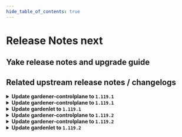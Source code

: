 ```yaml
---
hide_table_of_contents: true
---
```


# Release Notes next

## Yake release notes and upgrade guide

## Related upstream release notes / changelogs


<details>
<summary><b>Update gardener-controlplane to <code>1.119.1</code></b></summary>

# [gardener/gardener]

## 🐛 Bug Fixes

- `[USER]` An issue causing the in-place update to fail during credentials rotation without workers rollout is now fixed. by @shafeeqes [#12249]
- `[OPERATOR]` An issue causing the Shoot credentials rotation status not to correctly get updated, after all the manual in-place pending workers are updated, is now fixed. by @shafeeqes [#12304]
- `[OPERATOR]` Fixed a bug that caused the gardener operator to never reconcile the `Garden` object, when there was no `gardenerDashboard` defined. by @Wieneo [#12159]
- `[OPERATOR]` The deletion of `NamespacedCloudProfile`s has been fixed. Previously, users could not delete these resources if objects with the same name but in different namespaces existed in the landscape. Gardener incorrectly reported them as still being referenced by shoot clusters. by @timuthy [#12194]
## 🏃 Others

- `[OPERATOR]` `gardenadm` is now published as a container image in release and snapshot builds. by @timebertt [#12292]

## Helm Charts
- controlplane: `europe-docker.pkg.dev/gardener-project/releases/charts/gardener/controlplane:v1.119.1`
- gardenlet: `europe-docker.pkg.dev/gardener-project/releases/charts/gardener/gardenlet:v1.119.1`
- operator: `europe-docker.pkg.dev/gardener-project/releases/charts/gardener/operator:v1.119.1`
- resource-manager: `europe-docker.pkg.dev/gardener-project/releases/charts/gardener/resource-manager:v1.119.1`
## Container (OCI) Images
- admission-controller: `europe-docker.pkg.dev/gardener-project/releases/gardener/admission-controller:v1.119.1`
- apiserver: `europe-docker.pkg.dev/gardener-project/releases/gardener/apiserver:v1.119.1`
- controller-manager: `europe-docker.pkg.dev/gardener-project/releases/gardener/controller-manager:v1.119.1`
- gardenadm: `europe-docker.pkg.dev/gardener-project/releases/gardener/gardenadm:v1.119.1`
- gardenlet: `europe-docker.pkg.dev/gardener-project/releases/gardener/gardenlet:v1.119.1`
- node-agent: `europe-docker.pkg.dev/gardener-project/releases/gardener/node-agent:v1.119.1`
- operator: `europe-docker.pkg.dev/gardener-project/releases/gardener/operator:v1.119.1`
- resource-manager: `europe-docker.pkg.dev/gardener-project/releases/gardener/resource-manager:v1.119.1`
- scheduler: `europe-docker.pkg.dev/gardener-project/releases/gardener/scheduler:v1.119.1`


</details>

<details>
<summary><b>Update gardener-controlplane to <code>1.119.1</code></b></summary>

# [gardener/gardener]

## 🐛 Bug Fixes

- `[USER]` An issue causing the in-place update to fail during credentials rotation without workers rollout is now fixed. by @shafeeqes [#12249]
- `[OPERATOR]` An issue causing the Shoot credentials rotation status not to correctly get updated, after all the manual in-place pending workers are updated, is now fixed. by @shafeeqes [#12304]
- `[OPERATOR]` Fixed a bug that caused the gardener operator to never reconcile the `Garden` object, when there was no `gardenerDashboard` defined. by @Wieneo [#12159]
- `[OPERATOR]` The deletion of `NamespacedCloudProfile`s has been fixed. Previously, users could not delete these resources if objects with the same name but in different namespaces existed in the landscape. Gardener incorrectly reported them as still being referenced by shoot clusters. by @timuthy [#12194]
## 🏃 Others

- `[OPERATOR]` `gardenadm` is now published as a container image in release and snapshot builds. by @timebertt [#12292]

## Helm Charts
- controlplane: `europe-docker.pkg.dev/gardener-project/releases/charts/gardener/controlplane:v1.119.1`
- gardenlet: `europe-docker.pkg.dev/gardener-project/releases/charts/gardener/gardenlet:v1.119.1`
- operator: `europe-docker.pkg.dev/gardener-project/releases/charts/gardener/operator:v1.119.1`
- resource-manager: `europe-docker.pkg.dev/gardener-project/releases/charts/gardener/resource-manager:v1.119.1`
## Container (OCI) Images
- admission-controller: `europe-docker.pkg.dev/gardener-project/releases/gardener/admission-controller:v1.119.1`
- apiserver: `europe-docker.pkg.dev/gardener-project/releases/gardener/apiserver:v1.119.1`
- controller-manager: `europe-docker.pkg.dev/gardener-project/releases/gardener/controller-manager:v1.119.1`
- gardenadm: `europe-docker.pkg.dev/gardener-project/releases/gardener/gardenadm:v1.119.1`
- gardenlet: `europe-docker.pkg.dev/gardener-project/releases/gardener/gardenlet:v1.119.1`
- node-agent: `europe-docker.pkg.dev/gardener-project/releases/gardener/node-agent:v1.119.1`
- operator: `europe-docker.pkg.dev/gardener-project/releases/gardener/operator:v1.119.1`
- resource-manager: `europe-docker.pkg.dev/gardener-project/releases/gardener/resource-manager:v1.119.1`
- scheduler: `europe-docker.pkg.dev/gardener-project/releases/gardener/scheduler:v1.119.1`


</details>

<details>
<summary><b>Update gardenlet to <code>1.119.1</code></b></summary>

# [gardener/gardener]

## 🐛 Bug Fixes

- `[USER]` An issue causing the in-place update to fail during credentials rotation without workers rollout is now fixed. by @shafeeqes [#12249]
- `[OPERATOR]` An issue causing the Shoot credentials rotation status not to correctly get updated, after all the manual in-place pending workers are updated, is now fixed. by @shafeeqes [#12304]
- `[OPERATOR]` Fixed a bug that caused the gardener operator to never reconcile the `Garden` object, when there was no `gardenerDashboard` defined. by @Wieneo [#12159]
- `[OPERATOR]` The deletion of `NamespacedCloudProfile`s has been fixed. Previously, users could not delete these resources if objects with the same name but in different namespaces existed in the landscape. Gardener incorrectly reported them as still being referenced by shoot clusters. by @timuthy [#12194]
## 🏃 Others

- `[OPERATOR]` `gardenadm` is now published as a container image in release and snapshot builds. by @timebertt [#12292]

## Helm Charts
- controlplane: `europe-docker.pkg.dev/gardener-project/releases/charts/gardener/controlplane:v1.119.1`
- gardenlet: `europe-docker.pkg.dev/gardener-project/releases/charts/gardener/gardenlet:v1.119.1`
- operator: `europe-docker.pkg.dev/gardener-project/releases/charts/gardener/operator:v1.119.1`
- resource-manager: `europe-docker.pkg.dev/gardener-project/releases/charts/gardener/resource-manager:v1.119.1`
## Container (OCI) Images
- admission-controller: `europe-docker.pkg.dev/gardener-project/releases/gardener/admission-controller:v1.119.1`
- apiserver: `europe-docker.pkg.dev/gardener-project/releases/gardener/apiserver:v1.119.1`
- controller-manager: `europe-docker.pkg.dev/gardener-project/releases/gardener/controller-manager:v1.119.1`
- gardenadm: `europe-docker.pkg.dev/gardener-project/releases/gardener/gardenadm:v1.119.1`
- gardenlet: `europe-docker.pkg.dev/gardener-project/releases/gardener/gardenlet:v1.119.1`
- node-agent: `europe-docker.pkg.dev/gardener-project/releases/gardener/node-agent:v1.119.1`
- operator: `europe-docker.pkg.dev/gardener-project/releases/gardener/operator:v1.119.1`
- resource-manager: `europe-docker.pkg.dev/gardener-project/releases/gardener/resource-manager:v1.119.1`
- scheduler: `europe-docker.pkg.dev/gardener-project/releases/gardener/scheduler:v1.119.1`


</details>

<details>
<summary><b>Update gardener-controlplane to <code>1.119.2</code></b></summary>

# [gardener/gardener]

## 🐛 Bug Fixes

- `[DEVELOPER]` Installing `logcheck` and `typos` as custom linters for gardener extensions has been fixed. by @timuthy [#12382]
- `[OPERATOR]` An issue preventing the cluster-autoscaler to list `volumeattachments` in now fixed. by @aaronfern [#12379]

## Helm Charts
- controlplane: `europe-docker.pkg.dev/gardener-project/releases/charts/gardener/controlplane:v1.119.2`
- gardenlet: `europe-docker.pkg.dev/gardener-project/releases/charts/gardener/gardenlet:v1.119.2`
- operator: `europe-docker.pkg.dev/gardener-project/releases/charts/gardener/operator:v1.119.2`
- resource-manager: `europe-docker.pkg.dev/gardener-project/releases/charts/gardener/resource-manager:v1.119.2`
## Container (OCI) Images
- admission-controller: `europe-docker.pkg.dev/gardener-project/releases/gardener/admission-controller:v1.119.2`
- apiserver: `europe-docker.pkg.dev/gardener-project/releases/gardener/apiserver:v1.119.2`
- controller-manager: `europe-docker.pkg.dev/gardener-project/releases/gardener/controller-manager:v1.119.2`
- gardenadm: `europe-docker.pkg.dev/gardener-project/releases/gardener/gardenadm:v1.119.2`
- gardenlet: `europe-docker.pkg.dev/gardener-project/releases/gardener/gardenlet:v1.119.2`
- node-agent: `europe-docker.pkg.dev/gardener-project/releases/gardener/node-agent:v1.119.2`
- operator: `europe-docker.pkg.dev/gardener-project/releases/gardener/operator:v1.119.2`
- resource-manager: `europe-docker.pkg.dev/gardener-project/releases/gardener/resource-manager:v1.119.2`
- scheduler: `europe-docker.pkg.dev/gardener-project/releases/gardener/scheduler:v1.119.2`


</details>

<details>
<summary><b>Update gardener-controlplane to <code>1.119.2</code></b></summary>

# [gardener/gardener]

## 🐛 Bug Fixes

- `[DEVELOPER]` Installing `logcheck` and `typos` as custom linters for gardener extensions has been fixed. by @timuthy [#12382]
- `[OPERATOR]` An issue preventing the cluster-autoscaler to list `volumeattachments` in now fixed. by @aaronfern [#12379]

## Helm Charts
- controlplane: `europe-docker.pkg.dev/gardener-project/releases/charts/gardener/controlplane:v1.119.2`
- gardenlet: `europe-docker.pkg.dev/gardener-project/releases/charts/gardener/gardenlet:v1.119.2`
- operator: `europe-docker.pkg.dev/gardener-project/releases/charts/gardener/operator:v1.119.2`
- resource-manager: `europe-docker.pkg.dev/gardener-project/releases/charts/gardener/resource-manager:v1.119.2`
## Container (OCI) Images
- admission-controller: `europe-docker.pkg.dev/gardener-project/releases/gardener/admission-controller:v1.119.2`
- apiserver: `europe-docker.pkg.dev/gardener-project/releases/gardener/apiserver:v1.119.2`
- controller-manager: `europe-docker.pkg.dev/gardener-project/releases/gardener/controller-manager:v1.119.2`
- gardenadm: `europe-docker.pkg.dev/gardener-project/releases/gardener/gardenadm:v1.119.2`
- gardenlet: `europe-docker.pkg.dev/gardener-project/releases/gardener/gardenlet:v1.119.2`
- node-agent: `europe-docker.pkg.dev/gardener-project/releases/gardener/node-agent:v1.119.2`
- operator: `europe-docker.pkg.dev/gardener-project/releases/gardener/operator:v1.119.2`
- resource-manager: `europe-docker.pkg.dev/gardener-project/releases/gardener/resource-manager:v1.119.2`
- scheduler: `europe-docker.pkg.dev/gardener-project/releases/gardener/scheduler:v1.119.2`


</details>

<details>
<summary><b>Update gardenlet to <code>1.119.2</code></b></summary>

# [gardener/gardener]

## 🐛 Bug Fixes

- `[DEVELOPER]` Installing `logcheck` and `typos` as custom linters for gardener extensions has been fixed. by @timuthy [#12382]
- `[OPERATOR]` An issue preventing the cluster-autoscaler to list `volumeattachments` in now fixed. by @aaronfern [#12379]

## Helm Charts
- controlplane: `europe-docker.pkg.dev/gardener-project/releases/charts/gardener/controlplane:v1.119.2`
- gardenlet: `europe-docker.pkg.dev/gardener-project/releases/charts/gardener/gardenlet:v1.119.2`
- operator: `europe-docker.pkg.dev/gardener-project/releases/charts/gardener/operator:v1.119.2`
- resource-manager: `europe-docker.pkg.dev/gardener-project/releases/charts/gardener/resource-manager:v1.119.2`
## Container (OCI) Images
- admission-controller: `europe-docker.pkg.dev/gardener-project/releases/gardener/admission-controller:v1.119.2`
- apiserver: `europe-docker.pkg.dev/gardener-project/releases/gardener/apiserver:v1.119.2`
- controller-manager: `europe-docker.pkg.dev/gardener-project/releases/gardener/controller-manager:v1.119.2`
- gardenadm: `europe-docker.pkg.dev/gardener-project/releases/gardener/gardenadm:v1.119.2`
- gardenlet: `europe-docker.pkg.dev/gardener-project/releases/gardener/gardenlet:v1.119.2`
- node-agent: `europe-docker.pkg.dev/gardener-project/releases/gardener/node-agent:v1.119.2`
- operator: `europe-docker.pkg.dev/gardener-project/releases/gardener/operator:v1.119.2`
- resource-manager: `europe-docker.pkg.dev/gardener-project/releases/gardener/resource-manager:v1.119.2`
- scheduler: `europe-docker.pkg.dev/gardener-project/releases/gardener/scheduler:v1.119.2`


</details>
